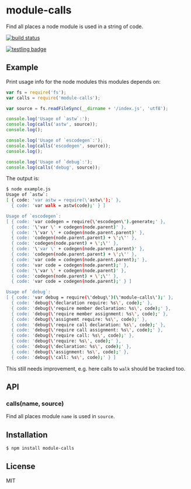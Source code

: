 
# module-calls

Find all places a node module is used in a string of code.

[![build status](https://secure.travis-ci.org/juliangruber/module-calls.png)](http://travis-ci.org/juliangruber/module-calls)

[![testling badge](https://ci.testling.com/juliangruber/module-calls.png)](https://ci.testling.com/juliangruber/module-calls)

## Example

Print usage info for the node modules this modules depends on:

```js
var fs = require('fs');
var calls = require('module-calls');

var source = fs.readFileSync(__dirname + '/index.js', 'utf8');

console.log('Usage of `astw`:');
console.log(calls('astw', source));
console.log();

console.log('Usage of `escodegen`:');
console.log(calls('escodegen', source));
console.log();

console.log('Usage of `debug`:');
console.log(calls('debug', source));
```

The output is:

```bash
$ node example.js
Usage of `astw`:
[ { code: 'var astw = require(\'astw\');' },
  { code: 'var walk = astw(code);' } ]

Usage of `escodegen`:
[ { code: 'var codegen = require(\'escodegen\').generate;' },
  { code: '\'var \' + codegen(node.parent)' },
  { code: '\'var \' + codegen(node.parent.parent)' },
  { code: 'codegen(node.parent.parent) + \';\'' },
  { code: 'codegen(node.parent) + \';\'' },
  { code: '\'var \' + codegen(node.parent.parent)' },
  { code: 'codegen(node.parent.parent) + \';\'' },
  { code: 'var code = codegen(node.parent.parent);' },
  { code: 'var code = codegen(node.parent);' },
  { code: '\'var \' + codegen(node.parent)' },
  { code: 'codegen(node.parent) + \';\'' },
  { code: 'var code = codegen(node.parent);' } ]

Usage of `debug`:
[ { code: 'var debug = require(\'debug\')(\'module-calls\');' },
  { code: 'debug(\'declaration require: %s\', code);' },
  { code: 'debug(\'require member declaration: %s\', code);' },
  { code: 'debug(\'require member assignment: %s\', code);' },
  { code: 'debug(\'assignemt require: %s\', code);' },
  { code: 'debug(\'require call declaration: %s\', code);' },
  { code: 'debug(\'require call assignment: %s\', code);' },
  { code: 'debug(\'require call: %s\', code);' },
  { code: 'debug(\'require: %s\', code);' },
  { code: 'debug(\'declaration: %s\', code);' },
  { code: 'debug(\'assignment: %s\', code);' },
  { code: 'debug(\'call: %s\', code);' } ]
```

This still needs improvement, e.g. here calls to `walk` should be tracked too.

## API

### calls(name, source)

Find all places module `name` is used in `source`.

## Installation

```bash
$ npm install module-calls
```

## License

  MIT
  
